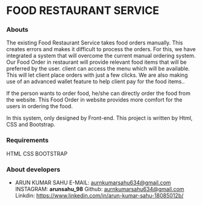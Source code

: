 # FOOD RESTAURANT SERVICE

### Abouts

The existing Food Restaurant Service takes food orders manually. This creates errors and makes it difficult to process the orders. For this, we have integrated a system that will overcome the current manual ordering system. Our Food Order in restaurant will provide relevant food items that will be preferred by the user. client can access the menu which will be available. This will let client place orders with just a few clicks. We are also making use of an advanced wallet feature to help client pay for the food items..

If the person wants to order food, he/she can directly order the food from the website. This Food Order in website provides more comfort for the users in ordering the food. 

In this system, only designed by Front-end. This project is written by Html, CSS and Bootstrap. 

### Requirements

HTML
CSS
BOOTSTRAP

### About developers

- ARUN KUMAR SAHU
  E-MAIL: aurnkumarsahu634@gmail.com
  INSTAGRAM: **arunsahu_98**
  Github: aurnkumarsahu634@gmail.com
  Linkdin: https://www.linkedin.com/in/arun-kumar-sahu-18085012b/
